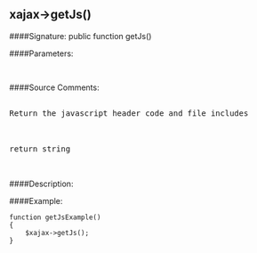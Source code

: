 ## xajax->getJs()

####Signature: public function getJs()

####Parameters:
<pre>

</pre>
####Source Comments:
<pre>

Return the javascript header code and file includes



return string


</pre>
####Description:


####Example:
```
function getJsExample()
{
	$xajax->getJs();
}
```